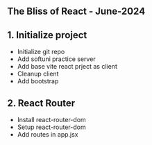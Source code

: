 ## The Bliss of React - June-2024

## 1. Initialize project
*   Initialize git repo
*   Add softuni practice server
*   Add base vite react prject as client
*   Cleanup client
*   Add bootstrap

## 2. React Router
* Install react-router-dom
* Setup react-router-dom
* Add routes in app.jsx